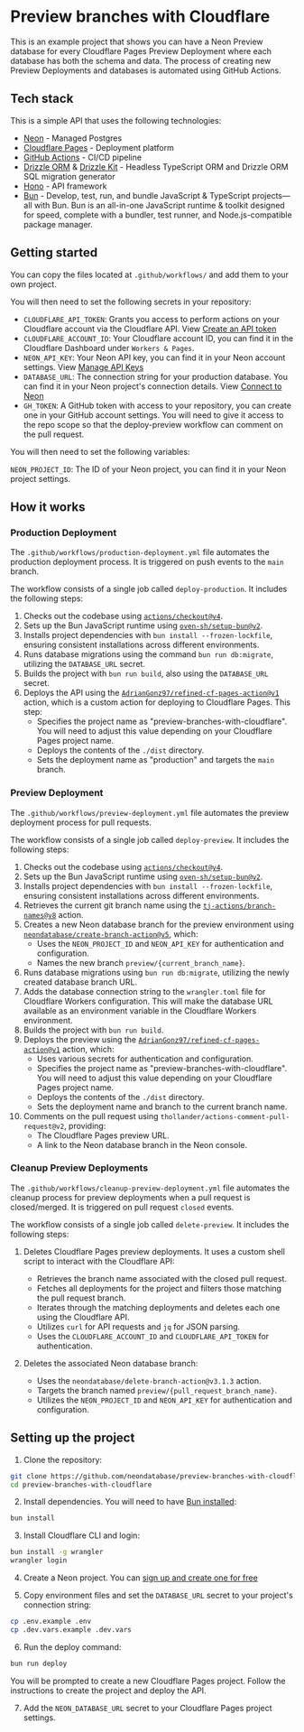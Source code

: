 # Preview branches with Cloudflare

This is an example project that shows you can have a Neon Preview database for every Cloudflare Pages Preview Deployment where each database has both the schema and data. The process of creating new Preview Deployments and databases is automated using GitHub Actions.

## Tech stack

This is a simple API that uses the following technologies:
- [Neon](https://neon.tech/ref=github) - Managed Postgres
- [Cloudflare Pages](https://pages.cloudflare.com/) - Deployment platform
- [GitHub Actions](https://docs.github.com/en/actions) - CI/CD pipeline
- [Drizzle ORM](https://orm.drizzle.team/) & [Drizzle Kit](https://orm.drizzle.team/kit-docs/overview) - Headless TypeScript ORM and Drizzle ORM SQL migration generator
- [Hono](https://hono.dev) - API framework
- [Bun](https://bun.sh) - Develop, test, run, and bundle JavaScript & TypeScript projects—all with Bun. Bun is an all-in-one JavaScript runtime & toolkit designed for speed, complete with a bundler, test runner, and Node.js-compatible package manager.

## Getting started

You can copy the files located at `.github/workflows/` and add them to your own project.

You will then need to set the following secrets in your repository:

- `CLOUDFLARE_API_TOKEN`: Grants you access to perform actions on your Cloudflare account via the Cloudflare API. View [Create an API token](https://developers.cloudflare.com/fundamentals/api/get-started/create-token/) 
- `CLOUDFLARE_ACCOUNT_ID`: Your Cloudflare account ID, you can find it in the Cloudflare Dashboard under `Workers & Pages`.
- `NEON_API_KEY`: Your Neon API key, you can find it in your Neon account settings. View [Manage API Keys](https://neon.tech/docs/manage/api-keys)
- `DATABASE_URL`: The connection string for your production database. You can find it in your Neon project's connection details. View [Connect to Neon](https://neon.tech/docs/connect/connect-intro)
- `GH_TOKEN`: A GitHub token with access to your repository, you can create one in your GitHub account settings. You will need to give it access to the repo scope so that the deploy-preview workflow can comment on the pull request.

You will then need to set the following variables:

`NEON_PROJECT_ID`: The ID of your Neon project, you can find it in your Neon project settings.

## How it works

### Production Deployment

The `.github/workflows/production-deployment.yml` file automates the production deployment process. It is triggered on push events to the `main` branch.

The workflow consists of a single job called `deploy-production`. It includes the following steps:

1. Checks out the codebase using [`actions/checkout@v4`](https://github.com/actions/checkout/tree/v4/).
2. Sets up the Bun JavaScript runtime using [`oven-sh/setup-bun@v2`](https://github.com/oven-sh/setup-bun/tree/v2/).
3. Installs project dependencies with `bun install --frozen-lockfile`, ensuring consistent installations across different environments.
4. Runs database migrations using the command `bun run db:migrate`, utilizing the `DATABASE_URL` secret.
5. Builds the project with `bun run build`, also using the `DATABASE_URL` secret.
6. Deploys the API using the [`AdrianGonz97/refined-cf-pages-action@v1`](https://github.com/AdrianGonz97/refined-cf-pages-action/tree/v1/) action, which is a custom action for deploying to Cloudflare Pages. This step:
   - Specifies the project name as "preview-branches-with-cloudflare". You will need to adjust this value depending on your Cloudflare Pages project name.
   - Deploys the contents of the `./dist` directory.
   - Sets the deployment name as "production" and targets the `main` branch.

### Preview Deployment

The `.github/workflows/preview-deployment.yml` file automates the preview deployment process for pull requests.

The workflow consists of a single job called `deploy-preview`. It includes the following steps:

1. Checks out the codebase using [`actions/checkout@v4`](https://github.com/actions/checkout/tree/v4/).
2. Sets up the Bun JavaScript runtime using [`oven-sh/setup-bun@v2`](https://github.com/oven-sh/setup-bun/tree/v2/).
3. Installs project dependencies with `bun install --frozen-lockfile`, ensuring consistent installations across different environments.
4. Retrieves the current git branch name using the [`tj-actions/branch-names@v8`](https://github.com/tj-actions/branch-names/tree/v8/) action.
5. Creates a new Neon database branch for the preview environment using [`neondatabase/create-branch-action@v5`](https://www.github.com/neondatabase/create-branch-action/tree/v5/), which:
   - Uses the `NEON_PROJECT_ID` and `NEON_API_KEY` for authentication and configuration.
   - Names the new branch `preview/{current_branch_name}`.
6. Runs database migrations using `bun run db:migrate`, utilizing the newly created database branch URL.
7. Adds the database connection string to the `wrangler.toml` file for Cloudflare Workers configuration. This will make the database URL available as an environment variable in the Cloudflare Workers environment.
8. Builds the project with `bun run build`.
9. Deploys the preview using the [`AdrianGonz97/refined-cf-pages-action@v1`](https://github.com/AdrianGonz97/refined-cf-pages-action/tree/v1/) action, which:
   - Uses various secrets for authentication and configuration.
   - Specifies the project name as "preview-branches-with-cloudflare". You will need to adjust this value depending on your Cloudflare Pages project name.
   - Deploys the contents of the `./dist` directory.
   - Sets the deployment name and branch to the current branch name.
10. Comments on the pull request using `thollander/actions-comment-pull-request@v2`, providing:
    - The Cloudflare Pages preview URL.
    - A link to the Neon database branch in the Neon console.

### Cleanup Preview Deployments

The `.github/workflows/cleanup-preview-deployment.yml` file automates the cleanup process for preview deployments when a pull request is closed/merged. It is triggered on pull request `closed` events.

The workflow consists of a single job called `delete-preview`. It includes the following steps:

1. Deletes Cloudflare Pages preview deployments. It uses a custom shell script to interact with the Cloudflare API:
   - Retrieves the branch name associated with the closed pull request.
   - Fetches all deployments for the project and filters those matching the pull request branch.
   - Iterates through the matching deployments and deletes each one using the Cloudflare API.
   - Utilizes `curl` for API requests and `jq` for JSON parsing.
   - Uses the `CLOUDFLARE_ACCOUNT_ID` and `CLOUDFLARE_API_TOKEN` for authentication.

2. Deletes the associated Neon database branch:
   - Uses the `neondatabase/delete-branch-action@v3.1.3` action.
   - Targets the branch named `preview/{pull_request_branch_name}`.
   - Utilizes the `NEON_PROJECT_ID` and `NEON_API_KEY` for authentication and configuration.

## Setting up the project


1.	Clone the repository:

```bash
git clone https://github.com/neondatabase/preview-branches-with-cloudflare.git
cd preview-branches-with-cloudflare
```

2.	Install dependencies. You will need to have [Bun installed](https://bun.sh/):

```bash
bun install
```

3.	Install Cloudflare CLI and login:

```bash
bun install -g wrangler
wrangler login
```

4.	Create a Neon project. You can [sign up and create one for free](https://neon.tech/ref=github)

5.	Copy environment files and set the `DATABASE_URL` secret to your project's connection string:

```bash
cp .env.example .env
cp .dev.vars.example .dev.vars
```

6.	Run the deploy command:

```bash
bun run deploy
```

You will be prompted to create a new Cloudflare Pages project. Follow the instructions to create the project and deploy the API.

7.	Add the `NEON_DATABASE_URL` secret to your Cloudflare Pages project settings.